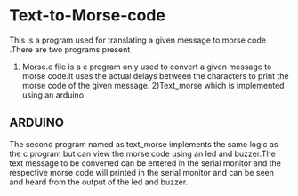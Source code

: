 # Text-to-Morse-code
This is a program used for translating a given message to morse code
.There are two programs present 
1) Morse.c file is a c program only used to convert a given message to morse code.It uses the actual delays between the characters to print the morse code of the given message.
2)Text_morse which is implemented using an arduino

## ARDUINO
The second program named as text_morse implements the same logic as the c program but can view the morse code using an led and buzzer.The text message to be converted can be entered in the serial monitor and the respective morse code will printed in the serial monitor and can be seen and heard from the output of the led and buzzer.
